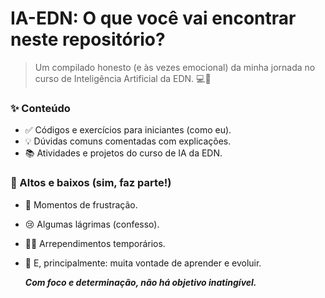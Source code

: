 # IA-EDN: O que você vai encontrar neste repositório?

> Um compilado honesto (e às vezes emocional) da minha jornada no curso de Inteligência Artificial da EDN. 💻🧠

### ✨ Conteúdo
- ✅ Códigos e exercícios para iniciantes (como eu).
- 💡 Dúvidas comuns comentadas com explicações.
- 📚 Atividades e projetos do curso de IA da EDN.

### 🎢 Altos e baixos (sim, faz parte!)
- 😤 Momentos de frustração.
- 😢 Algumas lágrimas (confesso).
- 🤷‍♀️ Arrependimentos temporários.
- 💪 E, principalmente: muita vontade de aprender e evoluir.

  ***Com foco e determinação, não há objetivo inatingível.***
